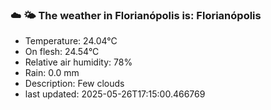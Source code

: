 ### ☁️ 🌤️  The weather in Florianópolis is: Florianópolis

- Temperature: 24.04°C
- On flesh: 24.54°C
- Relative air humidity: 78%
- Rain: 0.0 mm
- Description: Few clouds
- last updated: 2025-05-26T17:15:00.466769
